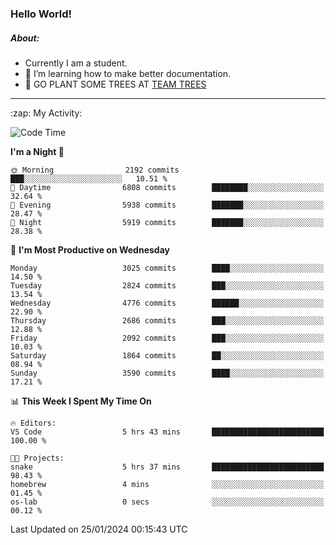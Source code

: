 ### Hello World!

##### About:
- Currently I am a student.
- 🌱 I’m learning how to make better documentation.
- 🌱 GO PLANT SOME TREES AT [TEAM TREES](https://teamtrees.org/)

---
  <summary>:zap: My Activity:</summary>
  
<!--START_SECTION:waka-->
![Code Time](http://img.shields.io/badge/Code%20Time-1%2C274%20hrs%2011%20mins-blue)

**I'm a Night 🦉** 

```text
🌞 Morning                2192 commits        ███░░░░░░░░░░░░░░░░░░░░░░   10.51 % 
🌆 Daytime                6808 commits        ████████░░░░░░░░░░░░░░░░░   32.64 % 
🌃 Evening                5938 commits        ███████░░░░░░░░░░░░░░░░░░   28.47 % 
🌙 Night                  5919 commits        ███████░░░░░░░░░░░░░░░░░░   28.38 % 
```
📅 **I'm Most Productive on Wednesday** 

```text
Monday                   3025 commits        ████░░░░░░░░░░░░░░░░░░░░░   14.50 % 
Tuesday                  2824 commits        ███░░░░░░░░░░░░░░░░░░░░░░   13.54 % 
Wednesday                4776 commits        ██████░░░░░░░░░░░░░░░░░░░   22.90 % 
Thursday                 2686 commits        ███░░░░░░░░░░░░░░░░░░░░░░   12.88 % 
Friday                   2092 commits        ███░░░░░░░░░░░░░░░░░░░░░░   10.03 % 
Saturday                 1864 commits        ██░░░░░░░░░░░░░░░░░░░░░░░   08.94 % 
Sunday                   3590 commits        ████░░░░░░░░░░░░░░░░░░░░░   17.21 % 
```


📊 **This Week I Spent My Time On** 

```text
🔥 Editors: 
VS Code                  5 hrs 43 mins       █████████████████████████   100.00 % 

🐱‍💻 Projects: 
snake                    5 hrs 37 mins       █████████████████████████   98.43 % 
homebrew                 4 mins              ░░░░░░░░░░░░░░░░░░░░░░░░░   01.45 % 
os-lab                   0 secs              ░░░░░░░░░░░░░░░░░░░░░░░░░   00.12 % 
```


 Last Updated on 25/01/2024 00:15:43 UTC
<!--END_SECTION:waka-->
